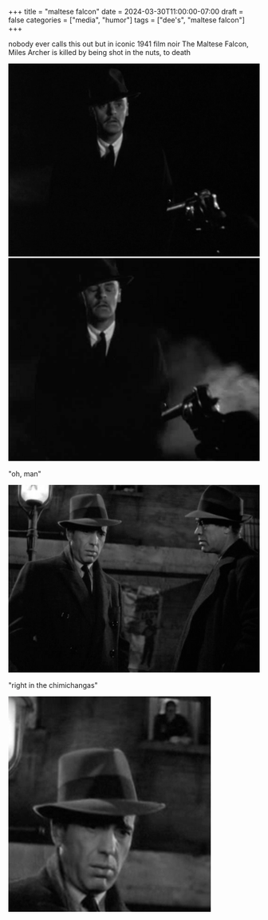 +++
title = "maltese falcon"
date = 2024-03-30T11:00:00-07:00
draft = false
categories = ["media", "humor"]
tags = ["dee's", "maltese falcon"]
+++

nobody ever calls this out but in iconic 1941 film noir The Maltese Falcon, Miles Archer is killed by being shot in the nuts, to death

![](./m1.png)
![](./m2.png)


"oh, man"

![](./horrible.png)

"right in the chimichangas"

![](./horrible-2.png)
